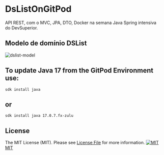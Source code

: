 # DsListOnGitPod
API REST, com o  MVC, JPA, DTO, Docker na semana Java Spring intensiva do DevSuperior.

## Modelo de domínio DSList
![dslist-model](https://github.com/RodrigoDeOliveiraSilva/DsListOnGitPod/assets/97246882/44e69a71-a6b3-4597-ad5a-9f03baf67d94)

## To update Java 17 from the GitPod Environment use:
```command_line
sdk install java
```
## or
```command_line
sdk install java 17.0.7.fx-zulu
```

## License
The MIT License (MIT). Please see [License File](LICENSE) for more information.
[![MIT](https://raw.githubusercontent.com/legacy-icons/license-icons/master/dist/32x32/mit.png) MIT](http://opensource.org/licenses/MIT)
